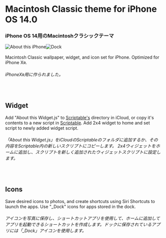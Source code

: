 # Macintosh Classic theme for iPhone OS 14.0
### iPhone OS 14用のMacintoshクラシックテーマ
![About this iPhone](https://raw.githubusercontent.com/MisutaaUrufu/iOS-System-14-Theme/master/Light/Marketing/about.JPG)![Dock](https://raw.githubusercontent.com/MisutaaUrufu/iOS-System-14-Theme/master/Light/Marketing/dock.JPG)<br/><br/>
Macintosh Classic wallpaper, widget, and icon set for iPhone. Optimized for iPhone Xʀ.<br/>
###### iPhoneXʀ用に作られました。
<br/>

## Widget
Add "About this Widget.js" to [Scriptable's](https://scriptable.app) directory in iCloud, or copy it's contents to a new script in [Scriptable](https://scriptable.app). Add 2x4 widget to home and set script to newly added widget script.<br/>
###### 「About this Widget.js」をiCloudのScriptableのフォルダに追加するか、その内容をScriptable内の新しいスクリプトにコピーします。 2x4ウィジェットをホームに追加し、スクリプトを新しく追加されたウィジェットスクリプトに設定します。
<br/>

## Icons
Save desired icons to photos, and create shortcuts using Siri Shortcuts to launch the apps. Use "_Dock" icons for apps stored in the dock.<br/>
###### アイコンを写真に保存し、ショートカットアプリを使用して、ホームに追加してアプリを起動できるショートカットを作成します。ドックに保存されているアプリには「_Dock」アイコンを使用します。
